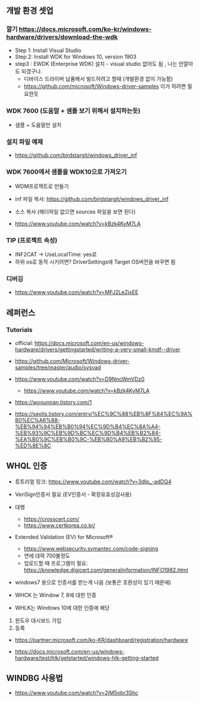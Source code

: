 ## 개발 환경 셋업
### 깔기 https://docs.microsoft.com/ko-kr/windows-hardware/drivers/download-the-wdk
* Step 1: Install Visual Studio
* Step 2: Install WDK for Windows 10, version 1903
* step3 : EWDK (Enterprise WDK) 설치 - visual studio 없어도 됨 , 나는 안깔아도 되겠구나. 
    * 디바이스 드라이버 납품해서 빌드하려고 할때 (개발환경 없이 가능함)
    * https://github.com/microsoft/Windows-driver-samples 이거 하려면 필요한듯 
### WDK 7600 (도움말 + 샘플 보기 위해서 설치하는듯) 
* 샘플 + 도움말만 설치


### 설치 파일 예제
* https://github.com/birdstargit/windows_driver_inf


### WDK 7600에서 샘플을 WDK10으로 가져오기 
* WDM프로젝트로 만들기
* inf 파일 복사: https://github.com/birdstargit/windows_driver_inf

* 소스 복사 (헤더파일 없으면 sources 파일을 보면 된다)


* https://www.youtube.com/watch?v=kBzk4KyM7LA

### TIP (프로젝트 속성)
* INF2CAT -> UseLocalTime: yes로 
* 하위 os로 동작 시키려면? DriverSettings에 Target OS버전을 바꾸면 됨

### 디버깅 
* https://www.youtube.com/watch?v=MFJ2LeZjxEE


## 레퍼런스
### Tutorials 
* official: https://docs.microsoft.com/en-us/windows-hardware/drivers/gettingstarted/writing-a-very-small-kmdf--driver
* https://github.com/Microsoft/Windows-driver-samples/tree/master/audio/sysvad
* https://www.youtube.com/watch?v=D9NncWmVDz0
   * https://www.youtube.com/watch?v=kBzk4KyM7LA

* https://woounnan.tistory.com/1
* https://seolis.tistory.com/entry/%EC%9C%88%EB%8F%84%EC%9A%B0%EC%A6%88-%EB%94%94%EB%B0%94%EC%9D%B4%EC%8A%A4-%EB%93%9C%EB%9D%BC%EC%9D%B4%EB%B2%84-%EA%B0%9C%EB%B0%9C-%EB%B0%A9%EB%B2%95-%ED%8E%8C


## WHQL 인증  
* 튜토리얼 링크: https://www.youtube.com/watch?v=3dIp_-adDQ4
* VeriSign인증서 필요 (EV인증서 - 확장유효성검사용)
* 대행
   * https://crosscert.com/
   * https://www.certkorea.co.kr/
* Extended Validation (EV) for Microsoft® 
  * https://www.websecurity.symantec.com/code-signing
  * 연에 대략 700불정도
  * 업로드할 때 프로그램이 필요: https://knowledge.digicert.com/generalinformation/INFO1982.html
  
* windows7 용으로 인증서를 받는게 나음 (보통은 호환성이 있기 때문에)   
* WHCK 는 Window 7, 8에 대한 인증
* WHLK는 Windows 10에 대한 인증에 해당  
  
1. 윈도우 대시보드 가입 
2. 등록 
  * https://partner.microsoft.com/ko-KR/dashboard/registration/hardware
  
* https://docs.microsoft.com/en-us/windows-hardware/test/hlk/getstarted/windows-hlk-getting-started


## WINDBG 사용법 
* https://www.youtube.com/watch?v=2jM5obr3Shc
